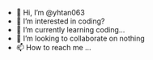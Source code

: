 - 👋 Hi, I’m @yhtan063
- 👀 I’m interested in coding?
- 🌱 I’m currently learning coding...
- 💞️ I’m looking to collaborate on nothing
- 📫 How to reach me ...

<!---
yhtan063/yhtan063 is a ✨ special ✨ repository because its `README.md` (this file) appears on your GitHub profile.
You can click the Preview link to take a look at your changes.
--->
